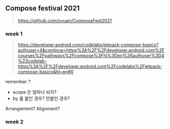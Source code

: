 


## Compose festival 2021
> https://github.com/syuan/ComposeFest2021

### week 1
> https://developer.android.com/codelabs/jetpack-compose-basics?authuser=4&continue=https%3A%2F%2Fdeveloper.android.com%2Fcourses%2Fpathways%2Fcompose%3Fhl%3Den%26authuser%3D4%23codelab-https%3A%2F%2Fdeveloper.android.com%2Fcodelabs%2Fjetpack-compose-basics&hl=en#0

remember ? 
- scope 은 얼마나 되지?
- by 를 붙인 경우? 안붙인 경우?

Arrangement?
Alignment?


### week 2
<!--stackedit_data:
eyJoaXN0b3J5IjpbLTg3NTczMzA5MCwxOTExMjA4NzUyLDE5MD
UyODM4ODYsOTQ2NjA5MzA1XX0=
-->
